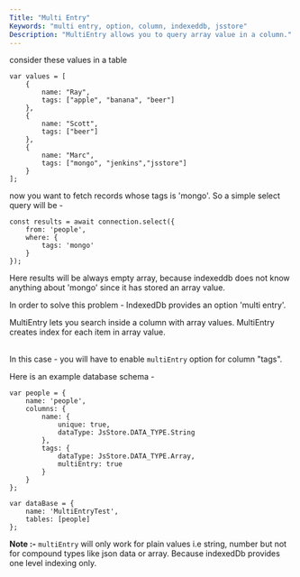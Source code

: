 ```yaml
---
Title: "Multi Entry"
Keywords: "multi entry, option, column, indexeddb, jsstore"
Description: "MultiEntry allows you to query array value in a column."
---
```


consider these values in a table

```
var values = [
    {
        name: "Ray",
        tags: ["apple", "banana", "beer"]
    },
    {
        name: "Scott",
        tags: ["beer"]
    }, 
    {
        name: "Marc",
        tags: ["mongo", "jenkins","jsstore"]
    }
];
```

now you want to fetch records whose tags is 'mongo'. So a simple select query will be - 

```
const results = await connection.select({
    from: 'people',
    where: {
        tags: 'mongo'
    }
});
```

Here results will be always empty array, because indexeddb does not know anything about 'mongo' since it has stored an array value.

In order to solve this problem - IndexedDb provides an option 'multi entry'.

<div class="highlight">
MultiEntry lets you search inside a column with array values. MultiEntry creates index for each item in array value.
</div>

<br>In this case - you will have to enable `multiEntry` option for column "tags".

Here is an example database schema -

```
var people = {
    name: 'people',
    columns: {
        name: {
            unique: true,
            dataType: JsStore.DATA_TYPE.String
        },
        tags: {
            dataType: JsStore.DATA_TYPE.Array,
            multiEntry: true
        }
    }
};

var dataBase = {
    name: 'MultiEntryTest',
    tables: [people]
};
```

**Note :-** `multiEntry` will only work for plain values i.e string, number but not for compound types like json data or array. Because indexedDb provides one level indexing only.